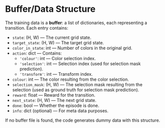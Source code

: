 # Buffer/Data Structure

The training data is a **buffer**: a list of dictionaries, each representing a transition. Each entry contains:

- `state`: (H, W) — The current grid state.
- `target_state`: (H, W) — The target grid state.
- `color_in_state`: int — Number of colors in the original grid.
- `action`: dict — Contains:
  - `'colour'`: int — Color selection index.
  - `'selection'`: int — Selection index (used for selection mask prediction).
  - `'transform'`: int — Transform index.
- `colour`: int — The color resulting from the color selection.
- `selection_mask`: (H, W) — The selection mask resulting from the selection (used as ground truth for selection mask prediction).
- `reward`: float — Reward for the transition.
- `next_state`: (H, W) — The next grid state.
- `done`: bool — Whether the episode is done.
- `info`: dict (optional) — For meta data purposes.

If no buffer file is found, the code generates dummy data with this structure. 